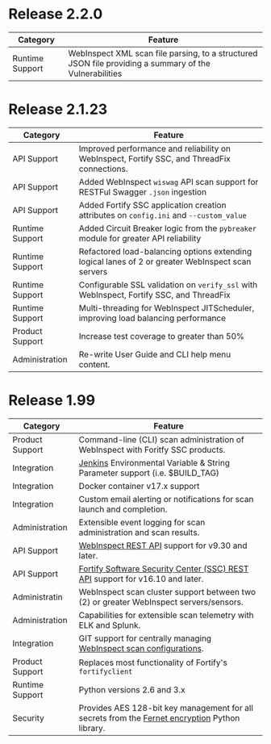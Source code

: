 # Release 2.2.0

| Category | Feature |
| -------- | ------- |
| Runtime Support | WebInspect XML scan file parsing, to a structured JSON file providing a summary of the Vulnerabilities | 

# Release 2.1.23

| Category | Feature |
| -------- | ------- |
| API Support | Improved performance and reliability on WebInspect, Fortify SSC, and ThreadFix connections. |
| API Support | Added WebInspect `wiswag` API scan support for RESTFul Swagger `.json` ingestion |
| API Support | Added Fortify SSC application creation attributes on `config.ini` and `--custom_value` |
| Runtime Support | Added Circuit Breaker logic from the `pybreaker` module for greater API reliability | 
| Runtime Support | Refactored load-balancing options extending logical lanes of 2 or greater WebInspect scan servers |
| Runtime Support | Configurable SSL validation on `verify_ssl` with WebInspect, Fortify SSC, and ThreadFix |
| Runtime Support | Multi-threading for WebInspect JITScheduler, improving load balancing performance |
| Product Support | Increase test coverage to greater than 50% |
| Administration | Re-write User Guide and CLI help menu content. 

# Release 1.99

| Category | Feature |
| -------- | ------- |
| Product Support | Command-line (CLI) scan administration of WebInspect with Foritfy SSC products. |
| Integration |  [Jenkins](https://jenkins.io) Environmental Variable & String Parameter support (i.e. $BUILD_TAG) |
| Integration | Docker container v17.x support |
| Integration | Custom email alerting or notifications for scan launch and completion. |
| Administration | Extensible event logging for scan administration and scan results. |
| API Support | [WebInspect REST API](https://pypi.python.org/pypi/webinspectapi) support for v9.30 and later. |
| API Support | [Fortify Software Security Center (SSC) REST API](https://pypi.python.org/pypi/fortifyapi) support for v16.10 and later. |
| Administratin | WebInspect scan cluster support between two (2) or greater WebInspect servers/sensors. |
| Administration | Capabilities for extensible scan telemetry with ELK and Splunk. |
| Integration | GIT support for centrally managing [WebInspect scan configurations](https://github.com/automationdomination/Webinspect). |
| Product Support | Replaces most functionality of Fortify's `fortifyclient` |
| Runtime Support | Python versions 2.6 and 3.x |
| Security | Provides AES 128-bit key management for all secrets from the [Fernet encryption](https://pypi.python.org/pypi/cryptography/) Python library. |
